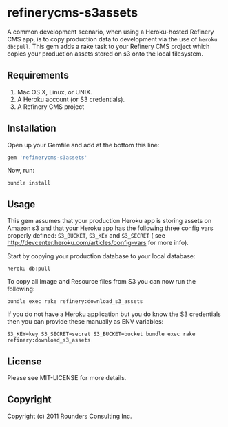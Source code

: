 # refinerycms-s3assets

A common development scenario,  when using a Heroku-hosted Refinery CMS app, is to copy production data to development via the use of `heroku db:pull`.
This gem adds a rake task to your Refinery CMS project which copies your production assets stored on s3 onto the local filesystem.

## Requirements

1. Mac OS X, Linux, or UNIX.
2. A Heroku account (or S3 credentials).
3. A Refinery CMS project

## Installation

Open up your Gemfile and add at the bottom this line:

```ruby
gem 'refinerycms-s3assets'
```

Now, run:

```shell
bundle install
```

## Usage

This gem assumes that your production Heroku app is storing assets on Amazon s3
and that your Heroku app has the following three config vars properly defined:
`S3_BUCKET`, `S3_KEY` and `S3_SECRET` ( see http://devcenter.heroku.com/articles/config-vars for more info).

Start by copying your production database to your local database:

```shell
heroku db:pull
```

To copy all Image and Resource files from S3 you can now run the following:

```shell
bundle exec rake refinery:download_s3_assets
```

If you do not have a Heroku application but you do know the S3 credentials then you
can provide these manually as ENV variables:

```shell
S3_KEY=key S3_SECRET=secret S3_BUCKET=bucket bundle exec rake refinery:download_s3_assets
```

## License

Please see MIT-LICENSE for more details.

## Copyright

Copyright (c) 2011 Rounders Consulting Inc.
